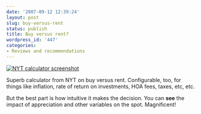 ```yaml
---
date: '2007-09-12 12:39:24'
layout: post
slug: buy-versus-rent
status: publish
title: Buy versus rent?
wordpress_id: '447'
categories:
- Reviews and recommendations
---
```





[![NYT calculator screenshot](http://www.phfactor.net/wp-pics/buy-vs-rent-wp.jpg)](http://www.nytimes.com/2007/04/10/business/2007_BUYRENT_GRAPHIC.html?ex=1189742400&en=4ca4e737ce32c4e4&ei=5070)




Superb calculator from NYT on buy versus rent. Configurable, too, for things like inflation, rate of return on investments, HOA fees, taxes, etc, etc.




But the best part is how intuitive it makes the decision. You can **see** the impact of appreciation and other variables on the spot. Magnificent!
